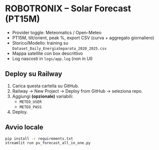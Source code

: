 # ROBOTRONIX – Solar Forecast (PT15M)

- Provider toggle: Meteomatics / Open-Meteo  
- PT15M, tilt/orient, peak %, export CSV (curva + aggregato giornaliero)  
- Storico/Modello: training su `Dataset_Daily_EnergiaSeparata_2020_2025.csv`  
- Mappa satellite con box descrittivo  
- Log nascosti in `logs/app.log` (non in UI)

## Deploy su Railway
1. Carica questa cartella su GitHub.
2. Railway → New Project → Deploy from GitHub → seleziona repo.
3. Aggiungi **(opzionale)** variabili:
   - `METEO_USER`
   - `METEO_PASS`
4. Deploy.

## Avvio locale
```bash
pip install -r requirements.txt
streamlit run pv_forecast_all_in_one.py

